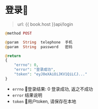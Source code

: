 # 登录


> url: {{ book.host }}api/login

```PHP
@method POST

@param  String  telephone  手机
@param  String  password   密码

@return
{
    "errno": 0,
    "error": "登录成功",
    "token": "eyJ0eXAiOiJKV1QiLCJ..."
}
```

+ `errno` 登录结果: 0 登录成功, 返之不成功
+ `error` 结果说明
+ `token` 用户token, 请保存在本地
